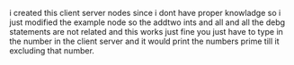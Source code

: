 i created this client server nodes since i dont have proper knowladge so i just modified the example node so the addtwo ints 
and all and all the debg statements are not related
and this works just fine
you just have to type in the number in the client server and it would print the numbers prime till it excluding that number.
